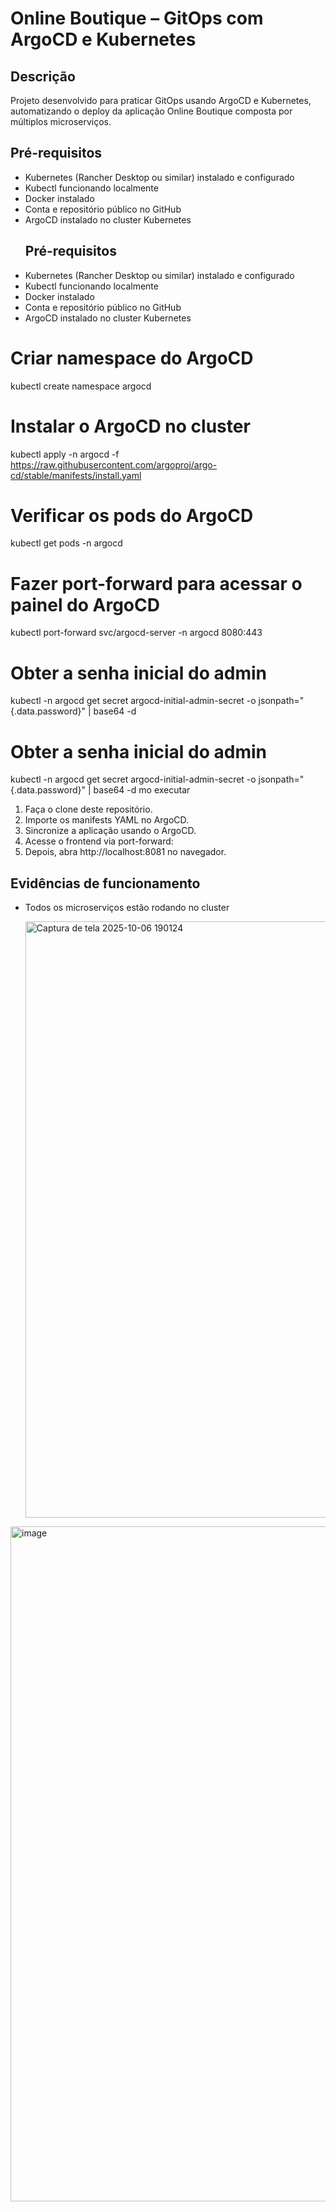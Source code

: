 
# Online Boutique – GitOps com ArgoCD e Kubernetes

## Descrição
Projeto desenvolvido para praticar GitOps usando ArgoCD e Kubernetes, automatizando o deploy da aplicação Online Boutique composta por múltiplos microserviços.

## Pré-requisitos
- Kubernetes (Rancher Desktop ou similar) instalado e configurado
- Kubectl funcionando localmente
- Docker instalado
- Conta e repositório público no GitHub
- ArgoCD instalado no cluster Kubernetes
  ## Pré-requisitos
- Kubernetes (Rancher Desktop ou similar) instalado e configurado  
- Kubectl funcionando localmente  
- Docker instalado  
- Conta e repositório público no GitHub  
- ArgoCD instalado no cluster Kubernetes  
# Criar namespace do ArgoCD
kubectl create namespace argocd

# Instalar o ArgoCD no cluster
kubectl apply -n argocd -f https://raw.githubusercontent.com/argoproj/argo-cd/stable/manifests/install.yaml

# Verificar os pods do ArgoCD
kubectl get pods -n argocd

# Fazer port-forward para acessar o painel do ArgoCD
kubectl port-forward svc/argocd-server -n argocd 8080:443

# Obter a senha inicial do admin
kubectl -n argocd get secret argocd-initial-admin-secret -o jsonpath="{.data.password}" | base64 -d

# Obter a senha inicial do admin
kubectl -n argocd get secret argocd-initial-admin-secret -o jsonpath="{.data.password}" | base64 -d
mo executar
1. Faça o clone deste repositório.
2. Importe os manifests YAML no ArgoCD.
3. Sincronize a aplicação usando o ArgoCD.
4. Acesse o frontend via port-forward:
5. Depois, abra http://localhost:8081 no navegador.

## Evidências de funcionamento
- Todos os microserviços estão rodando no cluster


  <img width="1920" height="954" alt="Captura de tela 2025-10-06 190124" src="https://github.com/user-attachments/assets/73eb05a1-ba42-4439-bbd7-d9372e718d29" />


<img width="1920" height="1080" alt="image" src="https://github.com/user-attachments/assets/76e05b9f-793b-429a-810b-f8a58931bcf4" />
